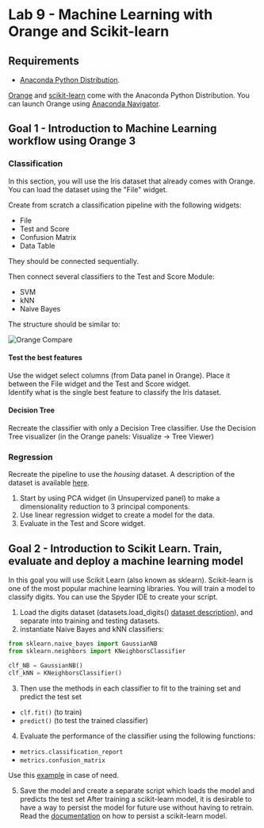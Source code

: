 # Lab 9 - Machine Learning with Orange and Scikit-learn

## Requirements

* [Anaconda Python Distribution](https://www.anaconda.com/products/individual).

[Orange](https://orangedatamining.com/) and [scikit-learn](https://scikit-learn.org/stable/) come with the Anaconda Python Distribution. You can launch Orange using [Anaconda Navigator](https://docs.anaconda.com/anaconda/navigator/index.html).

## Goal 1 - Introduction to Machine Learning workflow using Orange 3

### Classification
In this section, you will use the Iris dataset that already comes with Orange. You can load the dataset using the "File" widget. 

Create from scratch a classification pipeline with the following widgets:

* File
* Test and Score
* Confusion Matrix
* Data Table

They should be connected sequentially.

Then connect several classifiers to the Test and Score Module:

* SVM
* kNN
* Naive Bayes

The structure should be similar to:

![Orange Compare](images/orangecompare.png)

#### Test the best features

Use the widget select columns (from Data panel in Orange). Place it between the File widget and the Test and Score widget.   
Identify what is the single best feature to classify the Iris dataset.

#### Decision Tree

Recreate the classifier with only a Decision Tree classifier. Use the Decision Tree visualizer (in the Orange panels: Visualize -> Tree Viewer)

### Regression

Recreate the pipeline to use the *housing* dataset. A description of the dataset is available [here](https://www.cs.toronto.edu/~delve/data/boston/bostonDetail.html).

1. Start by using PCA widget (in Unsupervized panel) to make a dimensionality reduction to 3 principal components.
2. Use linear regression widget to create a model for the data.
3. Evaluate in the Test and Score widget.

## Goal 2 - Introduction to Scikit Learn. Train, evaluate and deploy a machine learning model
In this goal you will use Scikit Learn (also known as sklearn). Scikit-learn is one of the most popular machine learning libraries.
You will train a model to classify digits. You can use the Spyder IDE to create your script. 

1. Load the digits dataset (datasets.load_digits() [dataset description](https://scikit-learn.org/stable/auto_examples/datasets/plot_digits_last_image.html)), and separate into training and testing datasets.
2. instantiate Naive Bayes and kNN classifiers:
```Python
from sklearn.naive_bayes import GaussianNB
from sklearn.neighbors import KNeighborsClassifier

clf_NB = GaussianNB()
clf_kNN = KNeighborsClassifier()
```
3. Then use the methods in each classifier to fit to the training set and predict the test set

* `clf.fit()` (to train)
* `predict()` (to test the trained classifier)

4. Evaluate the performance of the classifier using the following functions:

* `metrics.classification_report`
* `metrics.confusion_matrix`

Use this [example](https://scikit-learn.org/stable/auto_examples/classification/plot_digits_classification.html#sphx-glr-auto-examples-classification-plot-digits-classification-py) in case of need.

5. Save the model and create a separate script which loads the model and predicts the test set
After training a scikit-learn model, it is desirable to have a way to persist the model for future use without having to retrain. Read the [documentation](https://scikit-learn.org/stable/modules/model_persistence.html) on how to persist a scikit-learn model.

